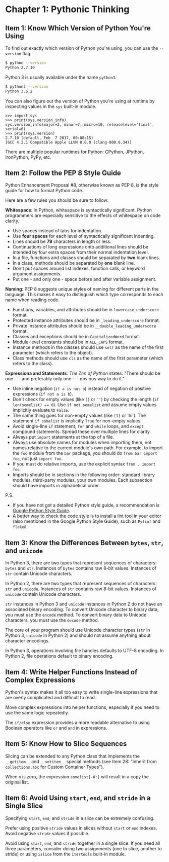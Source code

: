 # Chapter 1: Pythonic Thinking

## Item 1: Know Which Version of Python You're Using

To find out exactly which version of Python you're using, you can use the `--version` flag.

```bash
$ python --version
Python 2.7.10
```

Python 3 is usually available under the name `python3`.

```bash
$ python3 --version
Python 3.6.2
```

You can also figure out the version of Python you're using at runtime by inspecting values in the `sys` built-in module.

```
>>> import sys
>>> print(sys.version_info)
sys.version_info(major=2, minor=7, micro=10, releaselevel='final', serial=0)
>>> print(sys.version)
2.7.10 (default, Feb  7 2017, 00:08:15)
[GCC 4.2.1 Compatible Apple LLVM 8.0.0 (clang-800.0.34)]
```

There are multiple popular runtimes for Python: CPython, JPython, IronPython, PyPy, etc.

## Item 2: Follow the PEP 8 Style Guide

Python Enhancement Proposal #8, otherwise known as PEP 8, is the style guide for how to format Python code.

Here are a few rules you should be sure to follow:

**Whitespace**: In Python, whitespace is syntactically significant. Python programmers are especially sensitive to the effects of whitespace on code clarity.

+ Use spaces instead of tabs for indentation.
+ Use **four spaces** for each level of syntactically significant indenting.
+ Lines should be **79** characters in length or less.
+ Continuations of long expressions onto additional lines should be intended by four extra spaces from their normal indentation level.
+ In a file, functions and classes should be separated by **two** blank lines.
+ In a class, methods should be separated by **one** blank line.
+ Don't put spaces around list indexes, function calls, or keyword argument assignments.
+ Put one - and only one - space before and after variable assignment.

**Naming**: PEP 8 suggests unique styles of naming for different parts in the language. This makes it easy to distinguish which type corresponds to each name when reading code.

+ Functions, variables, and attributes should be in `lowercase_underscore` format.
+ Protected instance attributes should be in `_leading_underscore` format.
+ Private instance attributes should be in `__double_leading_underscore` format.
+ Classes and exceptions should be in `CapitalizedWord` format.
+ Module-level constants should be in `ALL_CAPS` format.
+ Instance methods in the classes should use `self` as the name of the first parameter (which refers to the object).
+ Class methods should use `cls` as the name of the first parameter (which refers to the class).

**Expressiona and Statements**: *The Zen of Python* states: "There should be one --- and preferably only one --- obvious way to do it."

+ Use inline negation (`if a is not b`) instead of negation of positive expressions (`if not a is b`).
+ Don't check for empty values (like `[]` or `''`) by checking the length (`if len(somelist) == 0`). Use `if not somelist` and assume empty values implicitly evaluate to `False`.
+ The same thing goes for non-empty values (like `[1]` or 'hi'). The statement `if somelist` is implicitly `True` for non-empty values.
+ Avoid single-line `if` statement, `for` and `while` loops, and `except` compound statements. Spread these over multiple lines for clarity.
+ Always put `import` statements at the top of a file.
+ Always use absolute names for modules when importing them, not names relative to the current module's own path. For example, to import the `foo` module from the `bar` package, you should do `from bar import foo`, not just `import foo`.
+ If you must do relative imports, use the explicit syntax `from . import foo`.
+ Imports should be in sections in the following order: standard library modules, third-party modules, your own modules. Each subsection should have imports in alphabetical order.

P.S.
+ If you have not got a detailed Python style guide, a recommendation is [Google Python Style Guide](https://google.github.io/styleguide/pyguide.html).
+ A better way to check the code style is to install a lint tool in your editor (also mentioned in the Google Python Style Guide), such as `Pylint` and `flake8`.

## Item 3: Know the Differences Between `bytes`, `str`, and `unicode`

In Python 3, there are two types that represent sequences of characters: `bytes` and `str`. Instances of `bytes` contains raw 8-bit values. Instances of `str` contain Unicode characters.

In Python 2, there are two types that represent sequences of characters: `str` and `unicode`. Instances of `str` contains raw 8-bit values. Instances of `unicode` contain Unicode characters.

`str` instances in Python 3 and `unicode` instances in Python 2 do not have an associated binary encoding. To convert Unicode character to binary data, you must use the `encode` method.
To convert binary data to Unicode characters, you must use the `decode` method.

The core of your program should use Unicode character types (`str` in Python 3, `unicode` in Python 2) and should not assume anything about character encodings.

In Python 3, operations involving file handles defaults to UTF-8 encoding. In Python 2, file operations default to binary encoding.

## Item 4: Write Helper Functions Instead of Complex Expressions

Python's syntax makes it all too easy to write single-line expressions that are overly complicated and difficult to read.

Move complex expressions into helper functions, especially if you need to use the same logic repeatedly.

The `if/else` expression provides a more readable alternative to using Boolean operators like `or` and `and` in expressions.

## Item 5: Know How to Slice Sequences

Slicing can be extended to any Python class that implements the `__getitem__` and `__setitem__` special methods (see Item 28: "Inherit from `collections.abc` for Custom Container Types").

When `n` is zero, the expression `somelist[-0:]` will result in a copy the original list.

## Item 6: Avoid Using `start`, `end`, and `stride` in a Single Slice

Specifying `start`, `end`, and `stride` in a slice can be extremely confusing.

Prefer using positive `stride` values in slices without `start` or `end` indexes. Avoid negative `stride` values if possible.

Avoid using `start`, `end`, and `stride` together in a single slice. If you need all three parameters, consider doing two assignments (one to slice, another to stride) or using `islice` from the `itertools` built-in module.

